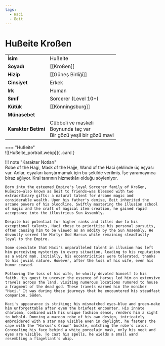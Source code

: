 ```yaml
---
tags:
  - Haci
  - ßeit
---  
```

# Hußeite Kroßen  
  
<div class="grid" markdown>  
  
|  |  |  
|---|---|  
| **İsim** | Hußeite |  
| **Soyadı** | [[Kroßen]] |  
| **Hizip** | [[Güneş Birliği]] |  
| **Cinsiyet** | Erkek |  
| **Irk** | Human |  
| **Sınıf** | Sorcerer (Level 10+) |  
| **Kütük** | [[Könningsburg]] |  
| **Münasebet** |  |  
| **Karakter Betimi** | Cübbeli ve maskeli<br>Boynunda taç var<br>Bir gözü yeşil bir gözü mavi |  
  
  
=== "Hußeite"  
	![[Hußeite_portrait.webp]]{ .card }  
  
</div>  
  
!!! note "Karakter Notları"  
	Robe of the Hagi, Mask of the Hajje, Wand of the Haci şeklinde üç eşyası var. Adlar, eşyaları karıştırmamak için bu şekilde verilmiş. İşe yaramayınca biraz ağlıyor. Kral tanrının hizmetkârı olduğu söyleniyor.  
	  
	Born into the esteemed Empire's loyal Sorcerer family of Kroßen, Hußeite—also known as ßeit to friends—was blessed with two extraordinary gifts: a natural talent for Arcane magic and considerable wealth. Upon his father's demise, ßeit inherited the arcane powers of his bloodline. Swiftly mastering the illusion school of magic and the craft of magical item creation, he gained rapid acceptance into the illustrious Sun Assembly.  
	  
	Despite his potential for higher ranks and titles due to his exceptional talents, Haci chose to prioritize his personal pursuits, often causing him to be viewed as an oddity by the Sun Assembly. He devoutly served the Martyr God Harsus while remaining steadfastly loyal to the Empire.  
	  
	Some speculate that Haci's unparalleled talent in illusion has left him perceiving mysteries in every situation, leading to his reputation as a weird man. Initially, his eccentricities were tolerated, thanks to his jovial nature. However, after the loss of his wife, even his humor ceased.  
	  
	Following the loss of his wife, he wholly devoted himself to his faith. His quest to uncover the essence of Harsus led him on extensive travels across the land, visiting numerous locations rumored to house a fragment of the dead god. These travels earned him the moniker "Haci." It was during these journeys that he encountered his steadfast companion, Süden.  
	  
	Haci's appearance is striking; his mismatched eyes—blue and green—make him unforgettable after even the briefest encounter. His innate charisma, combined with his unique fashion sense, renders him a sight to behold. Donning a maroon robe of his own design, intricately embroidered with a star map visible even in daylight, he fastens the cape with the "Harsus's Crown" buckle, matching the robe's color. Concealing his face behind a white porcelain mask, only his neck and eyes are visible. To cast his spells, he wields a small wand resembling a flagellant's whip.  
  